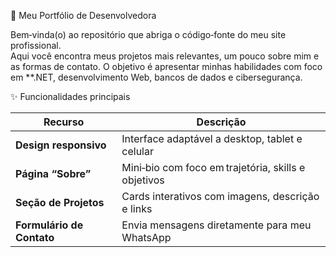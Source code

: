 🌸 Meu Portfólio de Desenvolvedora

Bem‑vinda(o) ao repositório que abriga o código‑fonte do meu site profissional.  
Aqui você encontra meus projetos mais relevantes, um pouco sobre mim e as formas de contato. O objetivo é apresentar minhas habilidades com foco em **.NET, desenvolvimento Web, bancos de dados e cibersegurança.  

✨ Funcionalidades principais

| Recurso | Descrição |
|---------|-----------|
| **Design responsivo** | Interface adaptável a desktop, tablet e celular |
| **Página “Sobre”** | Mini‑bio com foco em trajetória, skills e objetivos |
| **Seção de Projetos** | Cards interativos com imagens, descrição e links |
| **Formulário de Contato** | Envia mensagens diretamente para meu WhatsApp |
